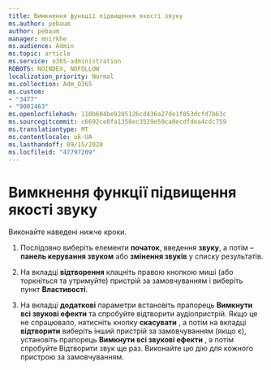 ```yaml
---
title: Вимкнення функції підвищення якості звуку
ms.author: pebaum
author: pebaum
manager: mnirkhe
ms.audience: Admin
ms.topic: article
ms.service: o365-administration
ROBOTS: NOINDEX, NOFOLLOW
localization_priority: Normal
ms.collection: Adm_O365
ms.custom:
- "3477"
- "9001463"
ms.openlocfilehash: 110b604be9285126cd436a27de1f053dcfd7b63c
ms.sourcegitcommit: c6692ce0fa1358ec3529e59ca0ecdfdea4cdc759
ms.translationtype: MT
ms.contentlocale: uk-UA
ms.lasthandoff: 09/15/2020
ms.locfileid: "47797209"
---
```

# <a name="turn-off-audio-enhancement"></a>Вимкнення функції підвищення якості звуку

Виконайте наведені нижче кроки.

1. Послідовно виберіть елементи **початок**, введення **звуку**, а потім – **панель керування звуком** або **змінення звуків** у списку результатів.

2. На вкладці **відтворення** клацніть правою кнопкою миші (або торкніться та утримуйте) пристрій за замовчуванням і виберіть пункт **Властивості**.

3. На вкладці **додаткові** параметри встановіть прапорець **Вимкнути всі звукові ефекти** та спробуйте відтворити аудіопристрій. Якщо це не спрацювало, натисніть кнопку **скасувати** , а потім на вкладці **відтворити** виберіть інший пристрій за замовчуванням (якщо є), установіть прапорець **Вимкнути всі звукові ефекти** , а потім спробуйте Відтворити звук ще раз. Виконайте цю дію для кожного пристрою за замовчуванням.

